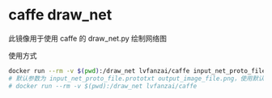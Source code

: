 # caffe draw_net

此镜像用于使用 caffe 的 draw_net.py 绘制网络图

使用方式

```bash
docker run --rm -v $(pwd):/draw_net lvfanzai/caffe input_net_proto_file.prototxt output_image_file.png
# 默认参数为 input_net_proto_file.prototxt output_image_file.png，使用默认参数可简单调用：
# docker run --rm -v $(pwd):/draw_net lvfanzai/caffe
```